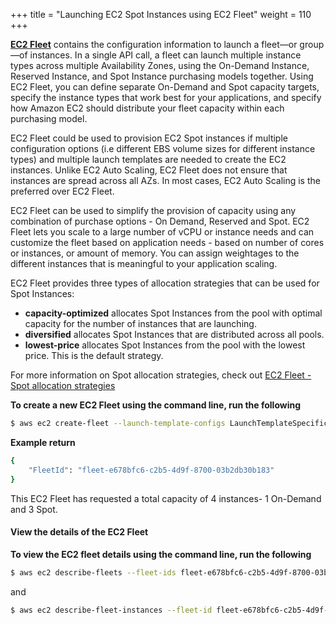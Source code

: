 +++
title = "Launching EC2 Spot Instances using EC2 Fleet"
weight = 110
+++

[**EC2 Fleet**](https://docs.aws.amazon.com/AWSEC2/latest/UserGuide/ec2-fleet.html) contains the configuration information to launch a fleet—or group—of instances. In a single API call, a fleet can launch multiple instance types across multiple Availability Zones, using the On-Demand Instance, Reserved Instance, and Spot Instance purchasing models together. Using EC2 Fleet, you can define separate On-Demand and Spot capacity targets, specify the instance types that work best for your applications, and specify how Amazon EC2 should distribute your fleet capacity within each purchasing model.

EC2 Fleet could be used to provision EC2 Spot instances if multiple configuration options (i.e different EBS volume sizes for different instance types) and multiple launch templates are needed to create the EC2 instances. Unlike EC2 Auto Scaling, EC2 Fleet does not ensure that instances are spread across all AZs. In most cases, EC2 Auto Scaling is the preferred over EC2 Fleet.

EC2 Fleet can be used to simplify the provision of capacity using any combination of purchase options - On Demand, Reserved and Spot. EC2 Fleet lets you scale to a large number of vCPU or instance needs and can customize the fleet based on application needs - based on number of cores or instances, or amount of memory. You can assign weightages to the different instances that is meaningful to your application scaling.

EC2 Fleet provides three types of allocation strategies that can be used for Spot Instances:

* **capacity-optimized** allocates Spot Instances from the pool with optimal capacity for the number of instances that are launching.
* **diversified** allocates Spot Instances that are distributed across all pools.
* **lowest-price** allocates Spot Instances from the pool with the lowest price. This is the default strategy.

For more information on Spot allocation strategies, check out [EC2 Fleet - Spot allocation strategies](https://docs.aws.amazon.com/AWSEC2/latest/UserGuide/ec2-fleet-configuration-strategies.html#ec2-fleet-allocation-strategy)

**To create a new EC2 Fleet using the command line, run the following**

```bash
$ aws ec2 create-fleet --launch-template-configs LaunchTemplateSpecification="{LaunchTemplateName=SpotInstanceTemplate,Version=1},Overrides=[{SubnetId=$publicSubnet1},{SubnetId=$publicSubnet2}]" --target-capacity-specification TotalTargetCapacity=4,OnDemandTargetCapacity=1,DefaultTargetCapacityType=spot --spot-options AllocationStrategy=capacity-optimized
```

**Example return**

```bash
{
    "FleetId": "fleet-e678bfc6-c2b5-4d9f-8700-03b2db30b183"
}
```

This EC2 Fleet has requested a total capacity of 4 instances- 1 On-Demand and 3 Spot.

#### View the details of the EC2 Fleet

**To view the EC2 fleet details using the command line, run the following**

```bash
$ aws ec2 describe-fleets --fleet-ids fleet-e678bfc6-c2b5-4d9f-8700-03b2db30b183
```

and

```bash
$ aws ec2 describe-fleet-instances --fleet-id fleet-e678bfc6-c2b5-4d9f-8700-03b2db30b183
```

